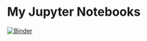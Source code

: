 # My Jupyter Notebooks

[![Binder](https://mybinder.org/badge_logo.svg)](https://mybinder.org/v2/gh/bkoz/notebooks.git/master?urlpath=lab)

